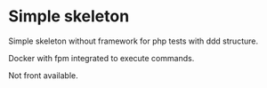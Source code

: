 # Simple skeleton 

Simple skeleton without framework for php tests with ddd structure.

Docker with fpm integrated to execute commands.

Not front available.
 